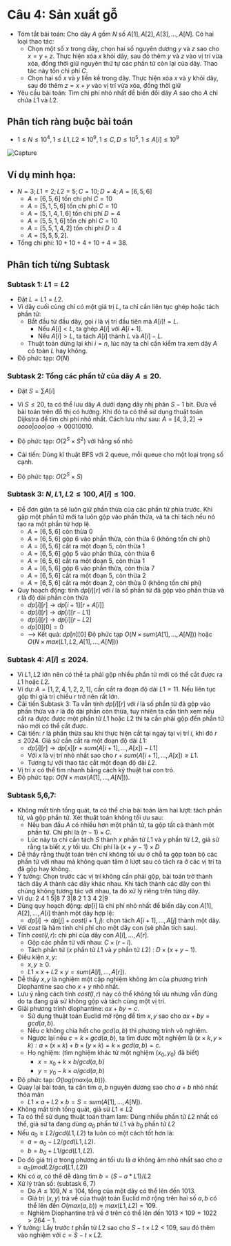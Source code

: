 # Câu 4: Sản xuất gỗ
- Tóm tắt bài toán: Cho dãy $A$ gồm $N$ số $A[1], A[2], A[3], …, A[N]$. Có hai loại thao tác:
   - Chọn một số $x$ trong dãy, chọn hai số nguyên dương $y$ và $z$ sao cho $x = y + z$. Thực hiện xóa $x$ khỏi dãy, sau đó thêm $y$ và $z$ vào vị trí vừa xóa, đồng thời giữ nguyên thứ tự các phần tử còn lại của dãy. Thao tác này tốn chi phí $C$.
   - Chọn hai số $x$ và $y$ liền kề trong dãy. Thực hiện xóa $x$ và $y$ khỏi dãy, sau đó thêm $z = x + y$ vào vị trí vừa xóa, đồng thời giữ
- Yêu cầu bài toán: Tìm chi phí nhỏ nhất để biến đổi dãy $A$ sao cho $A$ chỉ chứa $L1$ và $L2$. 
## Phân tích ràng buộc bài toán
- $1 \le N \le {10^4},1 \le L1,L2 \le {10^9},1 \le C,D \le {10^5},1 \le A\left[ i \right] \le {10^9}$

![Capture](https://github.com/MustardLawyer1995/HSGQG-2024/assets/156400720/7f1c64ac-ff8c-4bea-8be2-d2b513aa194d)

## Ví dụ minh họa: 
- $N = 3; L1 = 2; L2 = 5; C = 10; D = 4; A = [6, 5, 6]$
   - $A = [6, 5, 6]$ tốn chi phí $C = 10$
   - $A = [5, 1, 5, 6]$ tốn chi phí $C = 10$
   - $A = [5, 1, 4, 1, 6]$ tốn chi phí $D = 4$
   - $A = [5, 5, 1, 6]$ tốn chi phí $C = 10$
   - $A = [5, 5, 1, 4, 2]$ tốn chi phí $D = 4$
   - $A = [5, 5, 5, 2]$.
- Tổng chi phí: $10 + 10 + 4 + 10 + 4 = 38$.
## Phân tích từng Subtask 
### Subtask 1: $L1=L2$
- Đặt $L = L1 = L2$. 
- Vì dãy cuối cùng chỉ có một giá trị $L$, ta chỉ cần liên tục ghép hoặc tách phần tử:
   - Bắt đầu từ đầu dãy, gọi $i$ là vị trí đầu tiên mà $A[i] != L$. 
        - Nếu $A[i] < L$, ta ghép $A[i]$ với $A[i + 1]$.
        - Nếu $A[i] > L$, ta tách $A[i]$ thành $L$ và $A[i] - L$.
   - Thuật toán dừng lại khi $i = n$, lúc này ta chỉ cần kiểm tra xem dãy $A$ có toàn $L$ hay không.
- Độ phức tạp: $O(N)$
### Subtask 2: Tổng các phần tử của dãy $A ≤ 20$.
- Đặt $S = \sum A[i]$
- Vì $S ≤ 20$, ta có thể lưu dãy $A$ dưới dạng dãy nhị phân $S - 1$ bit. Đưa về bài toán trên đồ thị có hướng. Khi đó ta có thể sử dụng thuật toán Dijkstra để tìm chi phí nhỏ nhất. Cách lưu như sau: $A = [4, 3, 2] → o o o o|o o o|o o →  00010010$.
- Độ phức tạp: $O(2^{S} × S^2)$ với hằng số nhỏ

- Cải tiến: Dùng kĩ thuật BFS với 2 queue, mỗi queue cho một loại trọng số cạnh.
- Độ phức tạp: $O(2^{S} × S)$
### Subtask 3: $N,L1,L2 ≤ 100,A[i]≤ 100$.
- Để đơn giản ta sẽ luôn giữ phần thừa của các phần tử phía trước. Khi gặp một phần tử mới ta luôn gộp vào phần thừa, và ta chỉ tách nếu nó tạo ra một phần tử hợp lệ. 
   - $A = [6, 5, 6]$ còn thừa 0
   - $A = [6, 5, 6]$ gộp 6 vào phần thừa, còn thừa 6 (không tốn chi phí)
   - $A = [6, 5, 6]$ cắt ra một đoạn 5, còn thừa 1
   - $A = [6, 5, 6]$ gộp 5 vào phần thừa, còn thừa 6
   - $A = [6, 5, 6]$ cắt ra một đoạn 5, còn thừa 1
   - $A = [6, 5, 6]$ gộp 6 vào phần thừa, còn thừa 7
   - $A = [6, 5, 6]$ cắt ra một đoạn 5, còn thừa 2
   - $A = [6, 5, 6]$ cắt ra một đoạn 2, còn thừa 0 (không tốn chi phí)
- Quy hoạch động: tính $dp[i][r]$ với $i$ là số phần tử đã gộp vào phần thừa và $r$ là độ dài phần còn thừa
   - $dp[i][r] → dp[i + 1][r + A[i]]$
   - $dp[i][r] → dp[i][r - L1]$
   - $dp[i][r] → dp[i][r - L2]$
   - $dp[0][0] = 0$
   - --> Kết quả: $dp[n][0]$
Độ phức tạp $O(N × sum(A[1], …, A[N]))$ hoặc $O(N × max(L1, L2, A[1], …, A[N]))$
### Subtask 4: $A[i]≤ 2024$.
- Vì $L1, L2$ lớn nên có thể ta phải gộp nhiều phần tử mới có thể cắt được ra $L1$ hoặc $L2$. 
- Ví dụ: $A = [1, 2, 4, 1, 2, 2, 1]$, cần cắt ra đoạn độ dài $L1 = 11$. Nếu liên tục gộp thì giá trị chiều $r$ trở nên rất lớn.  
- Cải tiến Subtask 3: Ta vẫn tính $dp[i][r]$ với $i$ là số phần tử đã gộp vào phần thừa và $r$ là độ dài phần còn thừa, tuy nhiên ta cần tính xem nếu cắt ra được được một phần tử $L1$ hoặc $L2$ thì ta cần phải gộp đến phần tử nào mới có thể cắt được.
- Cải tiến: $r$ là phần thừa sau khi thực hiện cắt tại ngay tại vị trí $i$, khi đó $r ≤ 2024$. Giả sử cần cắt ra một đoạn độ dài $L1$:
   - $dp[i][r] → dp[x][r + sum(A[i + 1],..., A[x]) - L1]$ 
   - Với $x$ là vị trí nhỏ nhất sao cho $r + sum(A[i + 1],..., A[x]) ≥ L1$.
   - Tương tự với thao tác cắt một đoạn độ dài $L2$.
- Vị trí $x$ có thể tìm nhanh bằng cách kỹ thuật hai con trỏ.
- Độ phức tạp: $O(N × max(A[1], …, A[N]))$.
### Subtask 5,6,7:
- Không mất tính tổng quát, ta có thể chia bài toán làm hai lượt: tách phần tử, và gộp phần tử. Xét thuật toán không tối ưu sau: 
   - Nếu ban đầu $A$ có nhiều hơn một phần tử, ta gộp tất cả thành một phần tử. Chi phí là $(n - 1) \times C$. 
   - Lúc này ta chỉ cần tách $S$ thành $x$ phần tử $L1$ và $y$ phần tử $L2$, giả sử rằng ta biết $x, y$ tối ưu. Chi phí là $(x + y - 1) \times D$
- Dễ thấy rằng thuật toán trên chỉ không tối ưu ở chỗ ta gộp toàn bộ các phần tử với nhau mà không quan tâm ở lượt sau có tách ra ở các vị trí ta đã gộp hay không. 
- Ý tưởng: Chọn trước các vị trí không cần phải gộp, bài toán trở thành tách dãy $A$ thành các dãy khác nhau. Khi tách thành các dãy con thì chúng không tương tác với nhau, ta đó xử lý riêng trên từng dãy.
- Ví dụ: 2 4 1 5|8 7 3|8 2 1 3 4 2|9
- Dùng quy hoạch động: $dp[i]$ là chi phí nhỏ nhất để biến dãy con $A[1],A[2],...,A[i]$ thành một dãy hợp lệ:
   - $dp[i] → dp[j] + cost(i + 1, j)$: chọn tách $A[i + 1],...,A[j]$ thành một dãy.
- Với $cost$ là hàm tính chi phí cho một dãy con (sẽ phân tích sau).
- Tính $cost(l, r)$: chi phí của dãy con $A[l],...,A[r]$.
   - Gộp các phần tử với nhau: $C \times (r - l)$.
   - Tách phần tử ($x$ phần tử $L1$ và $y$ phần tử $L2$) : $D \times (x + y - 1)$.
- Điều kiện $x, y$: 
   - $x, y ≥ 0$.
   - $L1 \times x + L2 \times y = sum(A[l],…, A[r])$.
- Dễ thấy $x, y$ là nghiệm một cặp nghiệm không âm của phương trình Diophantine sao cho $x + y$ nhỏ nhất.
- Lưu ý rằng cách tính $cost(l, r)$ này có thể không tối ưu nhưng vẫn đúng do ta đang giả sử không gộp và tách cùng một vị trí.
- Giải phương trình diophantine: $ax + by = c$.
   - Sử dụng thuật toán Euclid mở rộng để tìm $x, y$ sao cho $ax + by = gcd(a, b)$.
   - Nếu $c$ không chia hết cho $gcd(a, b)$ thì phương trình vô nghiệm.
   - Ngược lại nếu $c = k \times gcd(a, b)$, ta tìm được một nghiệm là $(x \times k, y \times k): a \times (x \times k) + b \times (y \times k) = k \times gcd(a,b) = c$.   
   - Họ nghiệm: (tìm nghiệm khác từ một nghiệm $(x_{0}, y_{0})$ đã biết)
       - $x = x_0 + k \times b / gcd(a, b)$
       - $y = y_0 -  k \times a / gcd(a, b)$
- Độ phức tạp: $O(log(max(a, b)))$.
- Quay lại bài toán, ta cần tìm $a, b$ nguyên dương sao cho $a + b$ nhỏ nhất thỏa mãn
    - $L1 \times a + L2 \times b = S = sum(A[1],...,A[N])$.
- Không mất tính tổng quát, giả sử $L1 ≤ L2$
- Ta có thể sử dụng thuật toán tham lam: Dùng nhiều phần tử $L2$ nhất có thể, giả sử ta đang dùng $a_0$ phần tử $L1$ và $b_0$ phần tử $L2$
- Nếu $a_{0} ≥ L2 / gcd(L1, L2)$ ta luôn có một cách tốt hơn là:
    - $a = a_{0} - L2 / gcd(L1, L2)$.
    - $b = b_{0} + L1 / gcd(L1, L2)$.
- Do đó giá trị $a$ trong phương án tối ưu là $a$ không âm nhỏ nhất sao cho $a = a_{0} (mod L2/gcd(L1, L2))$
- Khi có $a$, có thể dễ dàng tìm $b = (S - a*L1) / L2$ 
- Xử lý tràn số: (subtask 6, 7) 
    - Do $A ≤ 109, N ≤ 104$, tổng của một dãy có thể lên đến 1013. 
    - Giá trị $(x, y)$ trả về của thuật toán Euclid mở rộng trên hai số $a, b$ có thể lên đến $O(max(a, b)) ≈ max(L1, L2) = 109$.
    - Nghiệm Diophantine trả về ở trên có thể lên đến $1013 × 109= 1022 > 264 - 1$.
- Ý tưởng: Lấy trước $t$ phần tử $L2$ sao cho $S - t \times L2 < 109$, sau đó thêm vào nghiệm với $c = S - t \times L2$.










